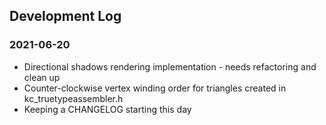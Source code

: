 ## Development Log

### 2021-06-20
- Directional shadows rendering implementation - needs refactoring and clean up
- Counter-clockwise vertex winding order for triangles created in kc_truetypeassembler.h
- Keeping a CHANGELOG starting this day
